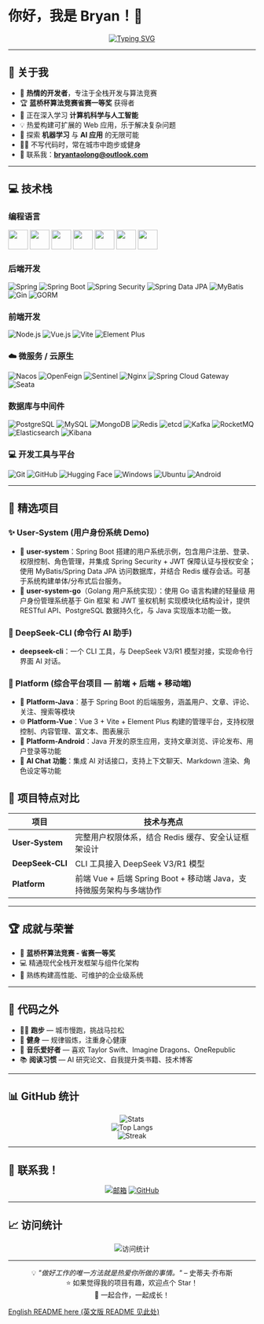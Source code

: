 # 你好，我是 Bryan！👋

<div align="center">
  
  [![Typing SVG](https://readme-typing-svg.demolab.com?font=Fira+Code&pause=1000&color=2196F3&center=true&vCenter=true&width=435&lines=全栈开发者;算法竞赛获奖者;AI+%26+ML+爱好者;永远在学习新技术)](https://git.io/typing-svg)
  
</div>

---

## 🚀 关于我

- 🎯 **热情的开发者**，专注于全栈开发与算法竞赛  
- 🏆 **蓝桥杯算法竞赛省赛一等奖** 获得者  
- 🌱 正在深入学习 **计算机科学与人工智能**  
- 💡 热爱构建可扩展的 Web 应用，乐于解决复杂问题  
- 🤖 探索 **机器学习** 与 **AI 应用** 的无限可能  
- 🏃‍♂️ 不写代码时，常在城市中跑步或健身  
- 📧 联系我：**bryantaolong@outlook.com**

---

## 💻 技术栈

### 编程语言

<a href="#"><img src="https://cdn.jsdelivr.net/gh/devicons/devicon/icons/c/c-original.svg" width="40"/></a>
<a href="#"><img src="https://cdn.jsdelivr.net/gh/devicons/devicon/icons/cplusplus/cplusplus-original.svg" width="40"/></a>
<a href="#"><img src="https://cdn.jsdelivr.net/gh/devicons/devicon/icons/java/java-original.svg" width="40"/></a>
<a href="#"><img src="https://cdn.jsdelivr.net/gh/devicons/devicon/icons/python/python-original.svg" width="40"/></a>
<a href="#"><img src="https://cdn.jsdelivr.net/gh/devicons/devicon/icons/go/go-original.svg" width="40"/></a>
<a href="#"><img src="https://cdn.jsdelivr.net/gh/devicons/devicon/icons/javascript/javascript-original.svg" width="40"/></a>
<a href="#"><img src="https://cdn.jsdelivr.net/gh/devicons/devicon/icons/typescript/typescript-original.svg" width="40"/></a>

### 后端开发

![Spring](https://img.shields.io/badge/Spring-6DB33F?style=flat&logo=spring&logoColor=white)
![Spring Boot](https://img.shields.io/badge/Spring_Boot-6DB33F?style=flat&logo=spring-boot&logoColor=white)
![Spring Security](https://img.shields.io/badge/Spring_Security-6DB33F?style=flat&logo=spring-security&logoColor=white)
![Spring Data JPA](https://img.shields.io/badge/Spring_Data_JPA-6DB33F?style=flat&logo=hibernate&logoColor=white)
![MyBatis](https://img.shields.io/badge/MyBatis-DC382D?style=flat&logo=apache&logoColor=white)
![Gin](https://img.shields.io/badge/Gin-00ADD8?style=flat&logo=go&logoColor=white)
![GORM](https://img.shields.io/badge/GORM-1C1C1C?style=flat&logo=go&logoColor=white)

### 前端开发

![Node.js](https://img.shields.io/badge/Node.js-43853D?style=flat&logo=node.js&logoColor=white)
![Vue.js](https://img.shields.io/badge/Vue.js-35495E?style=flat&logo=vue.js&logoColor=4FC08D)
![Vite](https://img.shields.io/badge/Vite-646CFF?style=flat&logo=vite&logoColor=white)
![Element Plus](https://img.shields.io/badge/Element_Plus-409EFF?style=flat&logo=element&logoColor=white)

### ☁️ 微服务 / 云原生

![Nacos](https://img.shields.io/badge/Nacos-00B5F1?style=flat&logo=alibabacloud&logoColor=white)
![OpenFeign](https://img.shields.io/badge/OpenFeign-6DB33F?style=flat&logo=spring&logoColor=white)
![Sentinel](https://img.shields.io/badge/Sentinel-FB542B?style=flat&logo=alibabacloud&logoColor=white)
![Nginx](https://img.shields.io/badge/Nginx-009639?style=flat&logo=nginx&logoColor=white)
![Spring Cloud Gateway](https://img.shields.io/badge/Spring_Cloud_Gateway-6DB33F?style=flat&logo=spring&logoColor=white)
![Seata](https://img.shields.io/badge/Seata-16A085?style=flat&logo=alibabacloud&logoColor=white)

### 数据库与中间件

![PostgreSQL](https://img.shields.io/badge/PostgreSQL-4169E1?style=flat&logo=postgresql&logoColor=white)
![MySQL](https://img.shields.io/badge/MySQL-005C84?style=flat&logo=mysql&logoColor=white)
![MongoDB](https://img.shields.io/badge/MongoDB-4EA94B?style=flat&logo=mongodb&logoColor=white)
![Redis](https://img.shields.io/badge/Redis-DC382D?style=flat&logo=redis&logoColor=white)
![etcd](https://img.shields.io/badge/etcd-2383C5?style=flat&logo=etcd&logoColor=white)
![Kafka](https://img.shields.io/badge/Kafka-231F20?style=flat&logo=apachekafka&logoColor=white)
![RocketMQ](https://img.shields.io/badge/RocketMQ-D77310?style=flat&logo=apache&logoColor=white)
![Elasticsearch](https://img.shields.io/badge/Elasticsearch-005571?style=flat&logo=elasticsearch&logoColor=white)
![Kibana](https://img.shields.io/badge/Kibana-E8488B?style=flat&logo=kibana&logoColor=white)

### 💻 开发工具与平台

![Git](https://img.shields.io/badge/Git-F05032?style=flat&logo=git&logoColor=white)
![GitHub](https://img.shields.io/badge/GitHub-100000?style=flat&logo=github&logoColor=white)
![Hugging Face](https://img.shields.io/badge/HuggingFace-FFD21E?style=flat&logo=huggingface&logoColor=black)
![Windows](https://img.shields.io/badge/Windows-0078D6?style=flat&logo=windows&logoColor=white)
![Ubuntu](https://img.shields.io/badge/Ubuntu-E95420?style=flat&logo=ubuntu&logoColor=white)
![Android](https://img.shields.io/badge/Android-3DDC84?style=flat&logo=android&logoColor=white)

---

## 🌟 精选项目

### ✨ User‑System (用户身份系统 Demo)

- 🧩 **user-system**：Spring Boot 搭建的用户系统示例，包含用户注册、登录、权限控制、角色管理，并集成 Spring Security + JWT 保障认证与授权安全；使用 MyBatis/Spring Data JPA 访问数据库，并结合 Redis 缓存会话。可基于系统构建单体/分布式后台服务。
- 🧩 **user-system-go**（Golang 用户系统实现）：使用 Go 语言构建的轻量级 用户身份管理系统基于 Gin 框架 和 JWT 鉴权机制 实现模块化结构设计，提供 RESTful API、PostgreSQL 数据持久化，与 Java 实现版本功能一致。
  

### 🧠 DeepSeek‑CLI (命令行 AI 助手)

- **deepseek-cli**：一个 CLI 工具，与 DeepSeek V3/R1 模型对接，实现命令行界面 AI 对话。

### 🔧 Platform (综合平台项目 — 前端 + 后端 + 移动端)
- 🔐 **Platform-Java**：基于 Spring Boot 的后端服务，涵盖用户、文章、评论、关注、搜索等模块  
- 🌐 **Platform-Vue**：Vue 3 + Vite + Element Plus 构建的管理平台，支持权限控制、内容管理、富文本、图表展示  
- 📱 **Platform-Android**：Java 开发的原生应用，支持文章浏览、评论发布、用户登录等功能  
- 🤖 **AI Chat 功能**：集成 AI 对话接口，支持上下文聊天、Markdown 渲染、角色设定等功能

## 🌟 项目特点对比

| 项目 | 技术与亮点 |
|------|------------|
| **User‑System** | 完整用户权限体系，结合 Redis 缓存、安全认证框架设计 |
| **DeepSeek‑CLI** | CLI 工具接入 DeepSeek V3/R1 模型 |
| **Platform** | 前端 Vue + 后端 Spring Boot + 移动端 Java，支持微服务架构与多端协作 |

---

## 🏆 成就与荣誉

- 🥇 **蓝桥杯算法竞赛 - 省赛一等奖**
- 💻 精通现代全栈开发框架与组件化架构
- 🔧 熟练构建高性能、可维护的企业级系统

---

## 🎵 代码之外

- 🏃‍♂️ **跑步** — 城市慢跑，挑战马拉松  
- 💪 **健身** — 规律锻炼，注重身心健康  
- 🎵 **音乐爱好者** — 喜欢 Taylor Swift、Imagine Dragons、OneRepublic  
- 📚 **阅读习惯** — AI 研究论文、自我提升类书籍、技术博客

---

## 📊 GitHub 统计

<div align="center">

![Stats](https://github-readme-stats.vercel.app/api?username=bryantaolong&show_icons=true&theme=radical&hide_border=true&count_private=true)  
![Top Langs](https://github-readme-stats.vercel.app/api/top-langs/?username=bryantaolong&layout=compact&theme=radical&hide_border=true)  
![Streak](https://github-readme-streak-stats.herokuapp.com/?user=bryantaolong&theme=radical&hide_border=true)

</div>

---

## 🤝 联系我！

<div align="center">

[![邮箱](https://img.shields.io/badge/邮箱-D14836?style=for-the-badge&logo=gmail&logoColor=white)](mailto:bryantaolong@outlook.com)
[![GitHub](https://img.shields.io/badge/GitHub-100000?style=for-the-badge&logo=github&logoColor=white)](https://github.com/bryantaolong)

</div>

---

## 📈 访问统计

<div align="center">

![访问统计](https://komarev.com/ghpvc/?username=bryantaolong&style=for-the-badge&color=brightgreen)

</div>

---

<div align="center">

💡 *"做好工作的唯一方法就是热爱你所做的事情。"* – 史蒂夫·乔布斯  
⭐️ 如果觉得我的项目有趣，欢迎点个 Star！  
🚀 一起合作，一起成长！

</div>

[English README here (英文版 README 见此处)](./README.md)
